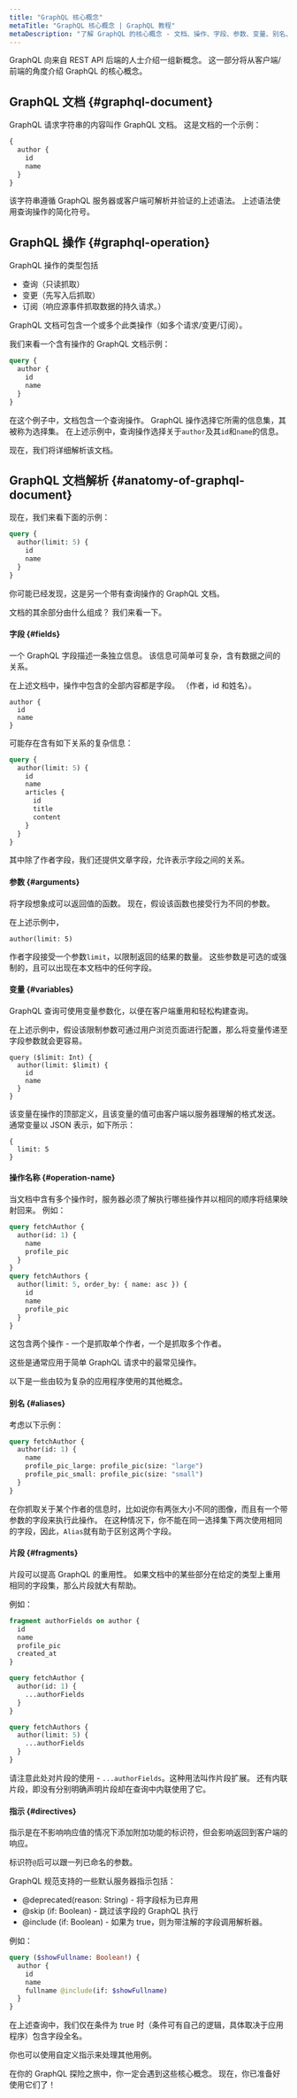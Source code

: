 ```yaml
---
title: "GraphQL 核心概念"
metaTitle: "GraphQL 核心概念 | GraphQL 教程"
metaDescription: "了解 GraphQL 的核心概念 - 文档、操作、字段、参数、变量、别名、片段和指示"
---
```


GraphQL 向来自 REST API 后端的人士介绍一组新概念。 这一部分将从客户端/前端的角度介绍 GraphQL 的核心概念。

## GraphQL 文档 {#graphql-document}
GraphQL 请求字符串的内容叫作 GraphQL 文档。 这是文档的一个示例：

```graphql
{
  author {
    id
    name
  }
}
```

该字符串遵循 GraphQL 服务器或客户端可解析并验证的上述语法。 上述语法使用查询操作的简化符号。

## GraphQL 操作 {#graphql-operation}
GraphQL 操作的类型包括

- 查询（只读抓取）
- 变更（先写入后抓取）
- 订阅（响应源事件抓取数据的持久请求。）

GraphQL 文档可包含一个或多个此类操作（如多个请求/变更/订阅）。

我们来看一个含有操作的 GraphQL 文档示例：

```graphql
query {
  author {
    id
    name
  }
}
```

在这个例子中，文档包含一个查询操作。 GraphQL 操作选择它所需的信息集，其被称为选择集。 在上述示例中，查询操作选择关于`author`及其`id`和`name`的信息。

现在，我们将详细解析该文档。

## GraphQL 文档解析 {#anatomy-of-graphql-document}

现在，我们来看下面的示例：

```graphql
query {
  author(limit: 5) {
    id
    name
  }
}
```

你可能已经发现，这是另一个带有查询操作的 GraphQL 文档。

文档的其余部分由什么组成？ 我们来看一下。

#### 字段 {#fields}

一个 GraphQL 字段描述一条独立信息。 该信息可简单可复杂，含有数据之间的关系。

在上述文档中，操作中包含的全部内容都是字段。 （作者，id 和姓名）。

```
author {
  id
  name
}
```

可能存在含有如下关系的复杂信息：

```graphql
query {
  author(limit: 5) {
    id
    name
    articles {
      id
      title
      content
    }
  }
}
```

其中除了作者字段，我们还提供文章字段，允许表示字段之间的关系。

#### 参数 {#arguments}

将字段想象成可以返回值的函数。 现在，假设该函数也接受行为不同的参数。

在上述示例中，

```
author(limit: 5)
```

作者字段接受一个参数`limit`，以限制返回的结果的数量。 这些参数是可选的或强制的，且可以出现在本文档中的任何字段。

#### 变量 {#variables}

GraphQL 查询可使用变量参数化，以便在客户端重用和轻松构建查询。

在上述示例中，假设该限制参数可通过用户浏览页面进行配置，那么将变量传递至字段参数就会更容易。

```
query ($limit: Int) {
  author(limit: $limit) {
    id
    name
  }
}
```

该变量在操作的顶部定义，且该变量的值可由客户端以服务器理解的格式发送。 通常变量以 JSON 表示，如下所示：

```
{
  limit: 5
}
```

#### 操作名称 {#operation-name}

当文档中含有多个操作时，服务器必须了解执行哪些操作并以相同的顺序将结果映射回来。 例如：

```graphql
query fetchAuthor {
  author(id: 1) {
    name
    profile_pic
  }
}
query fetchAuthors {
  author(limit: 5, order_by: { name: asc }) {
    id
    name
    profile_pic
  }
}
```

这包含两个操作 - 一个是抓取单个作者，一个是抓取多个作者。

这些是通常应用于简单 GraphQL 请求中的最常见操作。

以下是一些由较为复杂的应用程序使用的其他概念。

#### 别名 {#aliases}

考虑以下示例：

```graphql
query fetchAuthor {
  author(id: 1) {
    name
    profile_pic_large: profile_pic(size: "large")
    profile_pic_small: profile_pic(size: "small")
  }
}
```

在你抓取关于某个作者的信息时，比如说你有两张大小不同的图像，而且有一个带参数的字段来执行此操作。 在这种情况下，你不能在同一选择集下两次使用相同的字段，因此，`Alias`就有助于区别这两个字段。

#### 片段 {#fragments}

片段可以提高 GraphQL 的重用性。 如果文档中的某些部分在给定的类型上重用相同的字段集，那么片段就大有帮助。

例如：

```graphql
fragment authorFields on author {
  id
  name
  profile_pic
  created_at
}

query fetchAuthor {
  author(id: 1) {
    ...authorFields
  }
}

query fetchAuthors {
  author(limit: 5) {
    ...authorFields
  }
}
```

请注意此处对片段的使用 - `...authorFields`。这种用法叫作片段扩展。 还有内联片段，即没有分别明确声明片段却在查询中内联使用了它。

#### 指示 {#directives}

指示是在不影响响应值的情况下添加附加功能的标识符，但会影响返回到客户端的响应。

标识符`@`后可以跟一列已命名的参数。

GraphQL 规范支持的一些默认服务器指示包括：

- @deprecated(reason: String) - 将字段标为已弃用
- @skip (if: Boolean) - 跳过该字段的 GraphQL 执行
- @include (if: Boolean) - 如果为 true，则为带注解的字段调用解析器。

例如：

```graphql
query ($showFullname: Boolean!) {
  author {
    id
    name
    fullname @include(if: $showFullname)
  }
}
```

在上述查询中，我们仅在条件为 true 时（条件可有自己的逻辑，具体取决于应用程序）包含字段全名。

你也可以使用自定义指示来处理其他用例。

在你的 GraphQL 探险之旅中，你一定会遇到这些核心概念。 现在，你已准备好使用它们了！
